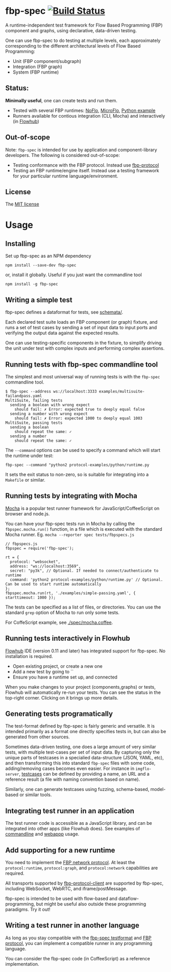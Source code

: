 
fbp-spec [![Build Status](https://secure.travis-ci.org/flowbased/fbp-spec.png?branch=master)](http://travis-ci.org/flowbased/fbp-spec)
=========

A runtime-independent test framework for Flow Based Programming (FBP) component and graphs,
using declarative, data-driven testing.

One can use fbp-spec to do testing at multiple levels,
each approximately corresponding to the different architectural levels of Flow Based Programming:

* Unit (FBP component/subgraph)
* Integration (FBP graph)
* System (FBP runtime)

## Status:

**Minimally useful**, one can create tests and run them.

* Tested with several FBP runtimes: [NoFlo](https://noflojs.org), [MicroFlo](https://microflo.org), [Python example](https://github.com/flowbased/protocol-examples)
* Runners available for contious integration (CLI, Mocha) and interactively (in [Flowhub](https://flowhub.org))

## Out-of-scope

Note: `fbp-spec` is intended for use by application and component-library developers. The following is considered out-of-scope:

* Testing conformance with the FBP protocol. Instead use [fbp-protocol](https://github.com/flowbased/fbp-protocol)
* Testing an FBP runtime/engine itself. Instead use a testing framework for your particular runtime language/environment.

## License

The [MIT license](./LICENSE.md)

# Usage

## Installing

Set up fbp-spec as an NPM dependency

    npm install --save-dev fbp-spec

or, install it globally. Useful if you just want the commandline tool

    npm install -g fbp-spec

## Writing a simple test

fbp-spec defines a dataformat for tests, see [schemata/](./schemata/).

Each declared test suite loads an FBP component (or graph) fixture,
and runs a set of test cases by sending a set of input data
to input ports and verifying the output data against the expected results.

One can use testing-specific components in the fixture, to simplify
driving the unit under test with complex inputs and performing complex assertions.


## Running tests with fbp-spec commandline tool

The simplest and most universal way of running tests is with the `fbp-spec` commandline tool.

    $ fbp-spec --address ws://localhost:3333 examples/multisuite-failandpass.yaml
    MultiSuite, failing tests
      sending a boolean with wrong expect
        should fail: ✗ Error: expected true to deeply equal false
      sending a number with wrong expect
        should fail: ✗ Error: expected 1000 to deeply equal 1003
    MultiSuite, passing tests
      sending a boolean
        should repeat the same: ✓
      sending a number
        should repeat the same: ✓

The `--command` options can be used to specify a command which will start the runtime under test:

    fbp-spec --command "python2 protocol-examples/python/runtime.py

It sets the exit status to non-zero, so is suitable for integrating into a `Makefile` or similar.

## Running tests by integrating with Mocha

[Mocha](http://mochajs.org/)  is a popular test runner framework for JavaScript/CoffeeScript on browser and node.js.

You can have your fbp-spec tests run in Mocha by calling the `fbpspec.mocha.run()` function, in a file which is
executed with the standard Mocha runner. Eg. `mocha --reporter spec tests/fbpspecs.js`

    // fbpspecs.js
    fbpspec = require('fbp-spec');

    rt = {
      protocol: "websocket",
      address: "ws://localhost:3569",
      secret: "py3k", // Optional. If needed to connect/authenticate to runtime
      command: 'python2 protocol-examples/python/runtime.py' // Optional. Can be used to start runtime automatically
    };
    fbpspec.mocha.run(rt, './examples/simple-passing.yaml', { starttimeout: 1000 });

The tests can be specified as a list of files, or directories.
You can use the standard `grep` option of Mocha to run only some tests.

For CoffeScript example, see [./spec/mocha.coffee](./spec/mocha.coffee).

## Running tests interactively in Flowhub

[Flowhub](http://app.flowhub.io) IDE (version 0.11 and later) has integrated support for fbp-spec. No installation is required.

* Open existing project, or create a new one
* Add a new test by going to ``
* Ensure you have a runtime set up, and connected

When you make changes to your project (components,graphs) or tests, Flowhub will automatically re-run your tests.
You can see the status in the top-right corner. Clicking on it brings up more details.

## Generating tests programatically

The test-format defined by fbp-spec is fairly generic and versatile. It is intended primarily as
a format one directly specifies tests in, but can also be generated from other sources.

Sometimes data-driven testing, one does a large amount of very similar tests,
with multiple test-cases per set of input data.
By capturing only the unique parts of testcases in a specialied data-structure (JSON, YAML, etc),
and then transforming this into standard `fbp-spec` files with some code, adding/removing
cases becomes even easier.
For instance in `imgflo-server`, [testcases](https://github.com/jonnor/imgflo-server/blob/master/spec/graphtests.yaml)
can be defined by providing a name, an URL and a reference result (a file with naming convention based on name).

Similarly, one can generate testcases using fuzzing, schema-based, model-based or similar tools.

## Integrating test runner in an application

The test runner code is accessible as a JavaScript library,
and can be integrated into other apps (like Flowhub does).
See examples of [commandline](./src/cli.coffee) and [webappp](./ui/main.coffee) usage.

## Add supporting for a new runtime

You need to implement the [FBP network protocol](https://github.com/flowbased/fbp-protocol).
At least the `protocol:runtime`, `protocol:graph`, and `protocol:network` capabilities are required.

All transports supported by [fbp-protocol-client]((https://github.com/flowbased/fbp-protocol))
are supported by fbp-spec, including WebSocket, WebRTC, and iframe/postMessage.

fbp-spec is intended to be used with flow-based and dataflow-programming,
but might be useful also outside these programming paradigms. Try it out!

## Writing a test runner in another language

As long as you stay compatible with the [fbp-spec testformat](./schemata/)
and [FBP protocol](http://noflojs.org/documentation/protocol/),
you can implement a compatible runner in any programming language.

You can consider the fbp-spec code (in CoffeeScript) as a reference implementation.

